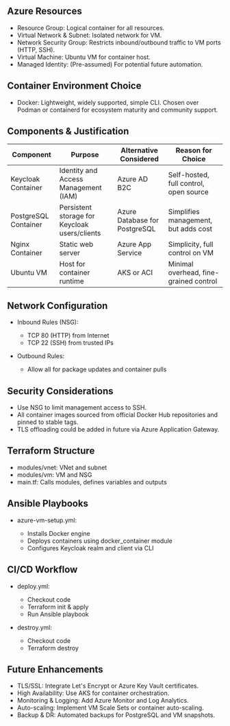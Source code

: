 ## Azure Resources

- Resource Group: Logical container for all resources.
- Virtual Network & Subnet: Isolated network for VM.
- Network Security Group: Restricts inbound/outbound traffic to VM ports (HTTP, SSH).
- Virtual Machine: Ubuntu VM for container host.
- Managed Identity: (Pre-assumed) For potential future automation.

## Container Environment Choice

- Docker: Lightweight, widely supported, simple CLI. Chosen over Podman or containerd for ecosystem maturity and community support.

## Components & Justification

| Component            | Purpose                                       | Alternative Considered        | Reason for Choice                      |
| -------------------- | --------------------------------------------- | ----------------------------- | -------------------------------------- |
| Keycloak Container   | Identity and Access Management (IAM)          | Azure AD B2C                  | Self-hosted, full control, open source |
| PostgreSQL Container | Persistent storage for Keycloak users/clients | Azure Database for PostgreSQL | Simplifies management, but adds cost   |
| Nginx Container      | Static web server                             | Azure App Service             | Simplicity, full control on VM         |
| Ubuntu VM            | Host for container runtime                    | AKS or ACI                    | Minimal overhead, fine-grained control |

## Network Configuration

- Inbound Rules (NSG):

  - TCP 80 (HTTP) from Internet
  - TCP 22 (SSH) from trusted IPs

- Outbound Rules:

  - Allow all for package updates and container pulls

## Security Considerations

- Use NSG to limit management access to SSH.
- All container images sourced from official Docker Hub repositories and pinned to stable tags.
- TLS offloading could be added in future via Azure Application Gateway.

## Terraform Structure

- modules/vnet: VNet and subnet
- modules/vm: VM and NSG
- main.tf: Calls modules, defines variables and outputs

## Ansible Playbooks

- azure-vm-setup.yml:

  - Installs Docker engine
  - Deploys containers using docker_container module
  - Configures Keycloak realm and client via CLI

## CI/CD Workflow

- deploy.yml:

  - Checkout code
  - Terraform init & apply
  - Run Ansible playbook

- destroy.yml:

  - Checkout code
  - Terraform destroy

## Future Enhancements

- TLS/SSL: Integrate Let's Encrypt or Azure Key Vault certificates.
- High Availability: Use AKS for container orchestration.
- Monitoring & Logging: Add Azure Monitor and Log Analytics.
- Auto-scaling: Implement VM Scale Sets or container auto-scaling.
- Backup & DR: Automated backups for PostgreSQL and VM snapshots.
